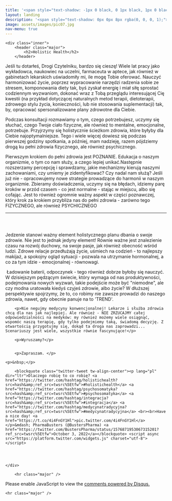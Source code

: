 ```yaml
---
title: '<span style="text-shadow: -1px 0 black, 0 1px black, 1px 0 black, 0 -1px black;">Holistic Health</span>'
layout: landing
description: '<span style="text-shadow: 0px 0px 8px rgba(0, 0, 0, 1);">Podejście dotykające każdej sfery życia</span><br>&nbsp;<br><span style="text-shadow: 0px 0px 8px rgba(0, 0, 0, 1);">Zdrowe jedzenie to nie wszystko!</span>'
image: assets/images/pic07.jpg
nav-menu: true
---
```



<div id="main">

	<div class="inner">
		<header class="major">
			<h2>Holistic Health</h2>
		</header>
		
		
<p><span class="image left"><a href="https://www.pharmabusters.pl/assets/images/hhealth0.jpg"><img src="{% link assets/images/hhealth0.jpg %}" alt="" /></a></span>Jeśli tu dotarłeś, Drogi Czytelniku, bardzo się cieszę! Wiele lat pracy jako wykładowca, naukowiec na uczelni, farmaceuta w aptece, jak również w gabinetach lekarskich uświadomiły mi, ile mogę Tobie oferować. Nauczyć harmonizować życie, poprzez wypracowanie narzędzi radzenia sobie ze stresem, komponowania diety tak, byś zyskał energię i miał siłę sprostać codziennym wyzwaniom, dokonać wraz z Tobą przeglądu interesującej Cię kwestii (na przykład dotyczącej naturalnych metod terapii, dietoterapii, zdrowego stylu życia, konieczności, lub nie stosowania suplementacji) tak, by, opracować spersonalizowane plany zdrowotne dla Ciebie.</p>
		
<p>Podczas konsultacji rozmawiamy o tym, czego potrzebujesz, uczymy się słuchać, czego Twoje ciało fizyczne, ale również to mentalne, emocjonalne, potrzebuje. Przyjrzymy się holistycznie ścieżkom zdrowia, które byłyby dla Ciebie najoptymalniejsze. Tego i wiele więcej dowiesz się podczas pierwszej godziny spotkania, a później, mam nadzieję, razem pójdziemy drogą ku pełni zdrowia fizycznego, ale również psychicznego.</p>	
		
<p>Pierwszym krokiem do pełni zdrowia jest POZNANIE. Edukacja o naszym organizmie, o tym co nam służy, a czego lepiej unikać.Następnie rozszerzamy percepcję i sprawdzamy, jakie mechanizmy kierują naszymi zachowaniami, czy umiemy je zidentyfikować? Czy nadal nam służą? Jeśli już nie - opracowujemy nowe strategie prowadzące do harmonii w naszym organizmie. Zbieramy doświadczenia, uczymy się na błędach, idziemy parę kroków w przód czasem - co jest normalne - stając w miejscu, albo się cofając. Jest to również ogromnie ważny aspekt w części poznawczej, który krok za krokiem przybliża nas do pełni zdrowia - zarówno tego FIZYCZNEGO, ale również PSYCHICZNEGO
</p>

<div style="width:100%;"><hr></div>
		
<div class="box alt">
	<div class="row 50% uniform">
		<div class="4u"><span class="image fit"><a href="https://www.pharmabusters.pl/assets/images/hhealth2.jpg"><img src="{% link assets/images/hhealth2.jpg %}" alt="" /></a></span></div>
		<div class="4u"><span class="image fit"><a href="https://www.pharmabusters.pl/assets/images/hhealth3.jpg"><img src="{% link assets/images/hhealth3.jpg %}" alt="" /></a></span></div>
		<div class="4u$"><span class="image fit"><a href="https://www.pharmabusters.pl/assets/images/hhealth4.jpg"><img src="{% link assets/images/hhealth4.jpg %}" alt="" /></a></span></div>
</div>
	
<p>&nbsp;</p>
		
<p>Jedzenie stanowi ważny element holistycznego planu dbania o swoje zdrowie. Nie jest to jednak jedyny element! Równie ważne jest znalezienie czasu na rozwój duchowy, na swoje pasje, jak również obecność wśród ludzi. Zdrowe relacje przedłużają życie, uśmiech na codzień - to najlepszy makijaż, a spokojny ogląd sytuacji - pozwala na utrzymanie hormonalnej, a co za tym idzie - emocjonalnej - równowagi.</p>
		
<p><span class="image right"><a href="https://www.pharmabusters.pl/assets/images/hhealth1.jpg"><img src="{% link assets/images/hhealth1.jpg %}" alt="" /></a></span> Ładowanie baterii, odpoczynek - tego również dobrze byłoby się nauczyć. W dzisiejszym pędzącym świecie, który wymaga od nas produktywności, podejmowania nowych wyzwań, takie podejście może być "niemodne", ale czy modna uratowała kiedyś czyjeś zdrowie, albo życie? W dłuższej perspektywie spojrzymy, że to, co robimy nie zawsze prowadzi do naszego zdrowia, nawet, gdy obecnie panuje na to 'TREND'.</p>
	
		

        <p>Nie negujmy medycyny konwencjonalnej! Lekarze i służba zdrowia chcą dla nas jak najlepiej. Ale również - NIE ZRZUCAJMY całej odpowiedzialności na medyków: my również możemy wiele osiągnąć, wspomóc naszą terapię, gdy tylko podejmiemy taką, świadomą decyzję. Z otwartością przygotujmy się, dokąd ta droga nas zaprowadzi... Scenariuszy jest wiele, wszystkie równie fascynujące!</p>

        <p>Wyruszamy?</p>
	

        <p>Zapraszam. </p>
	
	<p>&nbsp;</p>    
	
		<blockquote class="twitter-tweet tw-align-center"><p lang="pl" dir="ltr">Dlaczego robię to co robię? <a href="https://twitter.com/hashtag/holistichealth?src=hash&amp;ref_src=twsrc%5Etfw">#holistichealth</a> <a href="https://twitter.com/hashtag/psychosomatyka?src=hash&amp;ref_src=twsrc%5Etfw">#psychosomatyka</a> <a href="https://twitter.com/hashtag/integracja?src=hash&amp;ref_src=twsrc%5Etfw">#integracja</a> <a href="https://twitter.com/hashtag/medycynatradycyjna?src=hash&amp;ref_src=twsrc%5Etfw">#medycynatradycyjna</a> <br><br>Have a nice day! <a href="https://t.co/4i4FnGY1Hl">pic.twitter.com/4i4FnGY1Hl</a></p>&mdash; PharmaBusters (@BustersPharma) <a href="https://twitter.com/BustersPharma/status/1576871953067315201?ref_src=twsrc%5Etfw">October 3, 2022</a></blockquote> <script async src="https://platform.twitter.com/widgets.js" charset="utf-8"></script> 
	
       


	</div>
		
		<hr class="major" />
		
<div id="disqus_thread"></div>
<script>
    /**
    *  RECOMMENDED CONFIGURATION VARIABLES: EDIT AND UNCOMMENT THE SECTION BELOW TO INSERT DYNAMIC VALUES FROM YOUR PLATFORM OR CMS.
    *  LEARN WHY DEFINING THESE VARIABLES IS IMPORTANT: https://disqus.com/admin/universalcode/#configuration-variables    */
    /*
    var disqus_config = function () {
    this.page.url = 'https://www.pharmabusters.pl/4_wydarzenia.html](https://www.pharmabusters.pl/3_holistic.html';  // Replace PAGE_URL with your page's canonical URL variable
    this.page.identifier = PAGE_IDENTIFIER; // Replace PAGE_IDENTIFIER with your page's unique identifier variable
    };
    */
    (function() { // DON'T EDIT BELOW THIS LINE
    var d = document, s = d.createElement('script');
    s.src = 'https://pharmabusters.disqus.com/embed.js';
    s.setAttribute('data-timestamp', +new Date());
    (d.head || d.body).appendChild(s);
    })();
</script>
<noscript>Please enable JavaScript to view the <a href="https://disqus.com/?ref_noscript">comments powered by Disqus.</a></noscript>
<script id="dsq-count-scr" src="//pharmabusters.disqus.com/count.js" async></script>

	<hr class="major" />	
		
		
		
</div>
	






<!--


<section id="two" class="spotlights">
	<section>
		<a href="generic.html" class="image">
			<img src="{% link assets/images/pic08.jpg %}" alt="" data-position="center center" />
		</a>
		<div class="content">
			<div class="inner">
				<header class="major">
					<h3>Orci maecenas</h3>
				</header>
				<p>Nullam et orci eu lorem consequat tincidunt vivamus et sagittis magna sed nunc rhoncus condimentum sem. In efficitur ligula tate urna. Maecenas massa sed magna lacinia magna pellentesque lorem ipsum dolor. Nullam et orci eu lorem consequat tincidunt. Vivamus et sagittis tempus.</p>
				<ul class="actions">
					<li><a href="generic.html" class="button">Learn more</a></li>
				</ul>
			</div>
		</div>
	</section>
	<section>
		<a href="generic.html" class="image">
			<img src="{% link assets/images/pic09.jpg %}" alt="" data-position="top center" />
		</a>
		<div class="content">
			<div class="inner">
				<header class="major">
					<h3>Rhoncus magna</h3>
				</header>
				<p>Nullam et orci eu lorem consequat tincidunt vivamus et sagittis magna sed nunc rhoncus condimentum sem. In efficitur ligula tate urna. Maecenas massa sed magna lacinia magna pellentesque lorem ipsum dolor. Nullam et orci eu lorem consequat tincidunt. Vivamus et sagittis tempus.</p>
				<ul class="actions">
					<li><a href="generic.html" class="button">Learn more</a></li>
				</ul>
			</div>
		</div>
	</section>
	<section>
		<a href="generic.html" class="image">
			<img src="{% link assets/images/pic10.jpg %}" alt="" data-position="25% 25%" />
		</a>
		<div class="content">
			<div class="inner">
				<header class="major">
					<h3>Sed nunc ligula</h3>
				</header>
				<p>Nullam et orci eu lorem consequat tincidunt vivamus et sagittis magna sed nunc rhoncus condimentum sem. In efficitur ligula tate urna. Maecenas massa sed magna lacinia magna pellentesque lorem ipsum dolor. Nullam et orci eu lorem consequat tincidunt. Vivamus et sagittis tempus.</p>
				<ul class="actions">
					<li><a href="generic.html" class="button">Learn more</a></li>
				</ul>
			</div>
		</div>
	</section>
</section>

<section id="three">
	<div class="inner">
		<header class="major">
			<h2>Massa libero</h2>
		</header>
		<p>Nullam et orci eu lorem consequat tincidunt vivamus et sagittis libero. Mauris aliquet magna magna sed nunc rhoncus pharetra. Pellentesque condimentum sem. In efficitur ligula tate urna. Maecenas laoreet massa vel lacinia pellentesque lorem ipsum dolor. Nullam et orci eu lorem consequat tincidunt. Vivamus et sagittis libero. Mauris aliquet magna magna sed nunc rhoncus amet pharetra et feugiat tempus.</p>
		<ul class="actions">
			<li><a href="generic.html" class="button next">Get Started</a></li>
		</ul>
	</div>
</section>


-->
	

